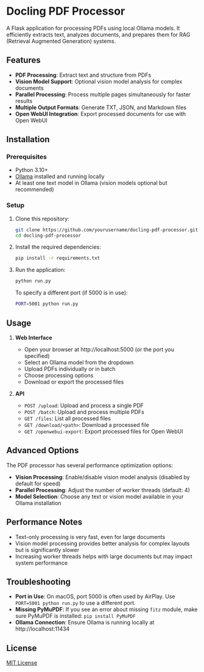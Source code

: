 # Docling PDF Processor

A Flask application for processing PDFs using local Ollama models. It efficiently extracts text, analyzes documents, and prepares them for RAG (Retrieval Augmented Generation) systems.

## Features

- **PDF Processing**: Extract text and structure from PDFs
- **Vision Model Support**: Optional vision model analysis for complex documents
- **Parallel Processing**: Process multiple pages simultaneously for faster results
- **Multiple Output Formats**: Generate TXT, JSON, and Markdown files
- **Open WebUI Integration**: Export processed documents for use with Open WebUI

## Installation

### Prerequisites

- Python 3.10+
- [Ollama](https://ollama.ai/) installed and running locally
- At least one text model in Ollama (vision models optional but recommended)

### Setup

1. Clone this repository:
   ```bash
   git clone https://github.com/yourusername/docling-pdf-processor.git
   cd docling-pdf-processor
   ```

2. Install the required dependencies:
   ```bash
   pip install -r requirements.txt
   ```

3. Run the application:
   ```bash
   python run.py
   ```

   To specify a different port (if 5000 is in use):
   ```bash
   PORT=5001 python run.py
   ```

## Usage

1. **Web Interface**
   - Open your browser at http://localhost:5000 (or the port you specified)
   - Select an Ollama model from the dropdown
   - Upload PDFs individually or in batch
   - Choose processing options
   - Download or export the processed files

2. **API**
   - `POST /upload`: Upload and process a single PDF
   - `POST /batch`: Upload and process multiple PDFs
   - `GET /files`: List all processed files
   - `GET /download/<path>`: Download a processed file
   - `GET /openwebui-export`: Export processed files for Open WebUI

## Advanced Options

The PDF processor has several performance optimization options:

- **Vision Processing**: Enable/disable vision model analysis (disabled by default for speed)
- **Parallel Processing**: Adjust the number of worker threads (default: 4)
- **Model Selection**: Choose any text or vision model available in your Ollama installation

## Performance Notes

- Text-only processing is very fast, even for large documents
- Vision model processing provides better analysis for complex layouts but is significantly slower
- Increasing worker threads helps with large documents but may impact system performance

## Troubleshooting

- **Port in Use**: On macOS, port 5000 is often used by AirPlay. Use `PORT=5001 python run.py` to use a different port.
- **Missing PyMuPDF**: If you see an error about missing `fitz` module, make sure PyMuPDF is installed: `pip install PyMuPDF`
- **Ollama Connection**: Ensure Ollama is running locally at http://localhost:11434

## License

[MIT License](LICENSE)
